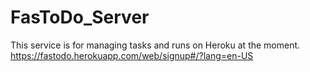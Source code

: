 # FasToDo_Server

This service is for managing tasks and runs on Heroku at the moment.
https://fastodo.herokuapp.com/web/signup#/?lang=en-US
